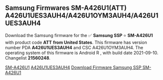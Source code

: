 <h2>Samsung Firmwares SM-A426U1(ATT) A426U1UES3AUH4/A426U1OYM3AUH4/A426U1UES3AUH4</h2>
Download the Samsung firmware for the ✅ <strong>Samsung SSP </strong> ⭐ <strong>SM-A426U1</strong> with product code <strong>ATT</strong> <strong> from United States</strong>. This firmware has version number PDA <strong>A426U1UES3AUH4</strong> and CSC A426U1OYM3AUH4. The operating system of this firmware is Android R , with build date 2021-09-10. Changelist <strong>21560248</strong>.


[SM-A426U1](https://samfirm.shop/samsung/model/SM-A426U1)
[A426U1UES3AUH4](https://samfirm.shop/samsung/pda/A426U1UES3AUH4)
[Download Firmware Samsung SSP SM-A426U1](https://samfirm.shop/samsung/firmware/454812)
